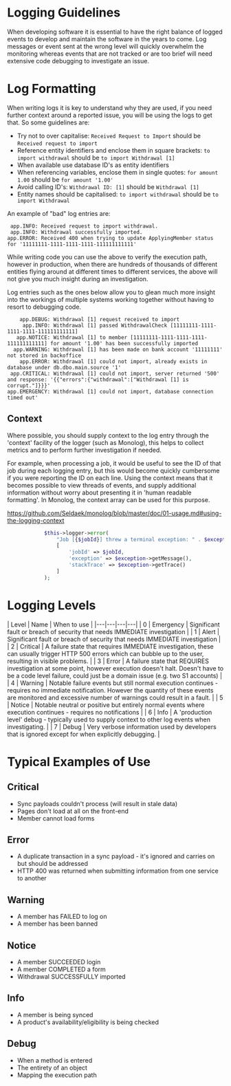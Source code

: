 # Logging Guidelines

When developing software it is essential to have the right balance of logged events to develop and maintain the software
in the years to come. Log messages or event sent at the wrong level will quickly overwhelm the monitoring whereas events
that are not tracked or are too brief will need extensive code debugging to investigate an issue.

# Log Formatting 

When writing logs it is key to understand why they are used, if you need further context around a reported issue, you 
will be using the logs to get that. So some guidelines are:

* Try not to over capitalise:
 `Received Request to Import` should be `Received request to import` 
* Reference entity identifiers and enclose them in square brackets: `to import withdrawal` should be `to import Withdrawal [1]`
* When available use database ID's as entity identifiers
* When referencing variables, enclose them in single quotes: `for amount 1.00` should be `for amount '1.00'`
* Avoid calling ID's: `Withdrawal ID: [1]` should be `Withdrawal [1]` 
* Entity names should be capitalised: `to import withdrawal` should be `to import Withdrawal`

An example of "bad" log entries are:

```
 app.INFO: Received request to import withdrawal.
 app.INFO: Withdrawal successfully imported.
app.ERROR: Received 400 when trying to update ApplyingMember status for '11111111-1111-1111-1111-111111111111'
```

While writing code you can use the above to verify the execution path, however in production, when there are hundreds
of thousands of different entities flying around at different times to different services, the above will not give you 
much insight during an investigation.

Log entries such as the ones below allow you to glean much more insight into the workings of multiple systems working 
together without having to resort to debugging code.

```
    app.DEBUG: Withdrawal [1] request received to import
     app.INFO: Withdrawal [1] passed WithdrawalCheck [11111111-1111-1111-1111-111111111111]
   app.NOTICE: Withdrawal [1] to member [11111111-1111-1111-1111-111111111111] for amount '1.00' has been successfully imported
  app.WARNING: Withdrawal [1] has been made on bank account '11111111' not stored in backoffice
    app.ERROR: Withdrawal [1] could not import, already exists in database under db.dbo.main.source '1'
 app.CRITICAL: Withdrawal [1] could not import, server returned '500' and response: '{{"errors":{"withdrawal":["Withdrawal [1] is corrupt."]}}}'
app.EMERGENCY: Withdrawal [1] could not import, database connection timed out'
```

## Context
Where possible, you should supply context to the log entry through the 'context' facility of the logger (such as Monolog), this helps to collect metrics and to perform further investigation if needed.

For example, when processing a job, it would be useful to see the ID of that job during each logging entry, but this would become quickly cumbersome if you were reporting the ID on each line. Using the context means that it becomes possible to view threads of events, and supply additional information without worry about presenting it in 'human readable formatting'. In Monolog, the context array can be used for this purpose.

https://github.com/Seldaek/monolog/blob/master/doc/01-usage.md#using-the-logging-context

```php
            $this->logger->error(
                "Job [{$jobId}] threw a terminal exception: " . $exception->getMessage(),
                [
                    'jobId' => $jobId,
                    'exception' => $exception->getMessage(),
                    'stackTrace' => $exception->getTrace()
                ]
            );
```



# Logging Levels 

| Level | Name | When to use |
|---|---|---|---|
| 0  | Emergency | Significant fault or breach of security that needs IMMEDIATE investigation |
| 1  | Alert     | Significant fault or breach of security that needs IMMEDIATE investigation |
| 2  | Critical  | A failure state that requires IMMEDIATE investigation, these can usually trigger HTTP 500 errors which can bubble up to the user, resulting in visible problems. |
| 3  | Error     | A failure state that REQUIRES investigation at some point, however execution doesn't halt. Doesn't have to be a code level failure, could just be a domain issue (e.g. two S1 accounts) |
| 4  | Warning   | Notable failure events but still normal execution continues - requires no immediate notification. However the quantity of these events are monitored and excessive number of warnings could result in a fault. |
| 5  | Notice    | Notable neutral or positive but entirely normal events where execution continues - requires no notifications |
| 6  | Info      | A 'production level' debug - typically used to supply context to other log events when investigating. |
| 7  | Debug     | Very verbose information used by developers that is ignored except for when explicitly debugging. | 

# Typical Examples of Use

## Critical
* Sync payloads couldn't process (will result in stale data)
* Pages don't load at all on the front-end
* Member cannot load forms

## Error
* A duplicate transaction in a sync payload - it's ignored and carries on but should be addressed
* HTTP 400 was returned when submitting information from one service to another

## Warning
* A member has FAILED to log on
* A member has been banned

## Notice
* A member SUCCEEDED login
* A member COMPLETED a form
* Withdrawal SUCCESSFULLY imported

## Info
* A member is being synced
* A product's availability/eligibility is being checked

## Debug
* When a method is entered
* The entirety of an object
* Mapping the execution path
